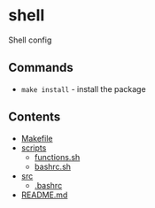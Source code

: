 # shell

Shell config

## Commands

- `make install` - install the package

## Contents

- [Makefile](./Makefile)
- [scripts](./scripts)
  - [functions.sh](./scripts/functions.sh)
  - [bashrc.sh](./scripts/bashrc.sh)
- [src](./src)
  - [.bashrc](./src/.bashrc)
- [README.md](./README.md)
